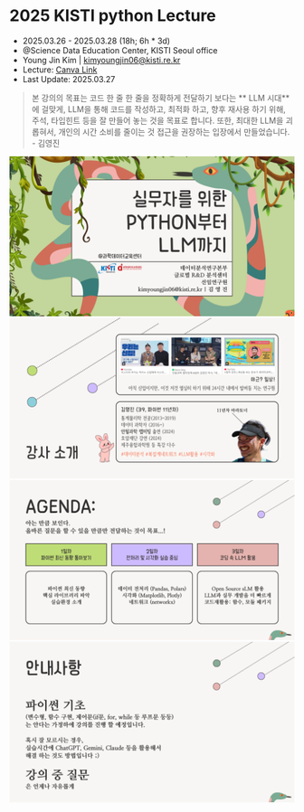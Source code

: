 # 2025 KISTI python Lecture

- 2025.03.26 - 2025.03.28 (18h; 6h * 3d)
- @Science Data Education Center, KISTI Seoul office
- Young Jin Kim | kimyoungjin06@kisti.re.kr
- Lecture: [Canva Link](https://kimyoungjin06.my.canva.site/2025-kisti-lecture)
- Last Update: 2025.03.27
> 본 강의의 목표는 코드 한 줄 한 줄을 정확하게 전달하기 보다는 ** LLM 시대**에 걸맞게, LLM을 통해 코드를 작성하고, 최적화 하고, 향후 재사용 하기 위해, 주석, 타입힌트 등을 잘 만들어 놓는 것을 목표로 합니다. 또한, 최대한 LLM을 괴롭혀서, 개인의 시간 소비를 줄이는 것 접근을 권장하는 입장에서 만들었습니다. - 김영진

![main](img/1.png)
![lecturer](img/2.png)
![agenda](img/3.png)
![announcement](img/4.png)

